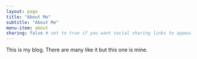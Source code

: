 ```yaml
---
layout: page
title: "About Me"
subtitle: "About Me"
menu-item: about
sharing: false # set to true if you want social sharing links to appear
---
```

This is my blog. There are many like it but this one is mine.
